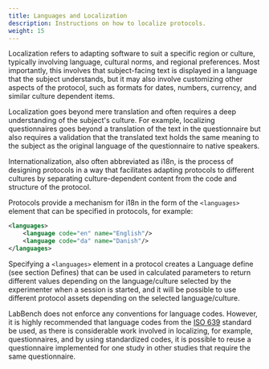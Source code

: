 ```yaml
---
title: Languages and Localization
description: Instructions on how to localize protocols.
weight: 15
---
```


Localization refers to adapting software to suit a specific region or culture, typically involving language, cultural norms, and regional preferences. Most importantly, this involves that subject-facing text is displayed in a language that the subject understands, but it may also involve customizing other aspects of the protocol, such as formats for dates, numbers, currency, and similar culture dependent items. 

Localization goes beyond mere translation and often requires a deep understanding of the subject's culture. For example, localizing questionnaires goes beyond a translation of the text in the questionnaire but also requires a validation that the translated text holds the same meaning to the subject as the original language of the questionnaire to native speakers. 

Internationalization, also often abbreviated as i18n, is the process of designing protocols in a way that facilitates adapting protocols to different cultures by separating culture-dependent content from the code and structure of the protocol. 

Protocols provide a mechanism for i18n in the form of the `<languages>` element that can be specified in protocols, for example: 

```xml
<languages>
    <language code="en" name="English"/>
    <language code="da" name="Danish"/>
</languages>
```

Specifying a `<languages>` element in a protocol creates a Language define (see section Defines) that can be used in calculated parameters to return different values depending on the language/culture selected by the experimenter when a session is started, and it will be possible to use different protocol assets depending on the selected language/culture. 

LabBench does not enforce any conventions for language codes. However, it is highly recommended that language codes from the [ISO 639](https://en.wikipedia.org/wiki/List_of_ISO_639_language_codes) standard be used, as there is considerable work involved in localizing, for example, questionnaires, and by using standardized codes, it is possible to reuse a questionnaire implemented for one study in other studies that require the same questionnaire. 

